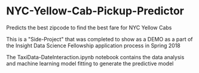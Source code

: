 # NYC-Yellow-Cab-Pickup-Predictor
Predicts the best zipcode to find the best fare for NYC Yellow Cabs

This is a "Side-Project" that was completed to show as a DEMO as a part of the Insight Data Science Fellowship application process in Spring 2018

The TaxiData-DateInteraction.ipynb notebook contains the data analysis and machine learning model fitting to generate the predictive model

